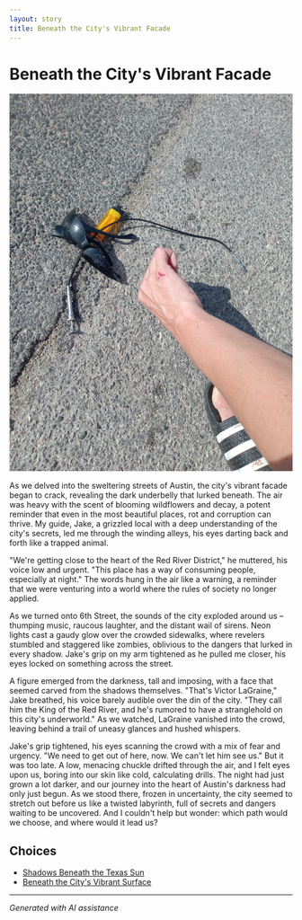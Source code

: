 ```yaml
---
layout: story
title: Beneath the City's Vibrant Facade
---
```


# Beneath the City's Vibrant Facade

![Beneath the City's Vibrant Facade](/input_images/18.jpg)

As we delved into the sweltering streets of Austin, the city's vibrant facade began to crack, revealing the dark underbelly that lurked beneath. The air was heavy with the scent of blooming wildflowers and decay, a potent reminder that even in the most beautiful places, rot and corruption can thrive. My guide, Jake, a grizzled local with a deep understanding of the city's secrets, led me through the winding alleys, his eyes darting back and forth like a trapped animal.

"We're getting close to the heart of the Red River District," he muttered, his voice low and urgent. "This place has a way of consuming people, especially at night." The words hung in the air like a warning, a reminder that we were venturing into a world where the rules of society no longer applied.

As we turned onto 6th Street, the sounds of the city exploded around us – thumping music, raucous laughter, and the distant wail of sirens. Neon lights cast a gaudy glow over the crowded sidewalks, where revelers stumbled and staggered like zombies, oblivious to the dangers that lurked in every shadow. Jake's grip on my arm tightened as he pulled me closer, his eyes locked on something across the street.

A figure emerged from the darkness, tall and imposing, with a face that seemed carved from the shadows themselves. "That's Victor LaGraine," Jake breathed, his voice barely audible over the din of the city. "They call him the King of the Red River, and he's rumored to have a stranglehold on this city's underworld." As we watched, LaGraine vanished into the crowd, leaving behind a trail of uneasy glances and hushed whispers.

Jake's grip tightened, his eyes scanning the crowd with a mix of fear and urgency. "We need to get out of here, now. We can't let him see us." But it was too late. A low, menacing chuckle drifted through the air, and I felt eyes upon us, boring into our skin like cold, calculating drills. The night had just grown a lot darker, and our journey into the heart of Austin's darkness had only just begun. As we stood there, frozen in uncertainty, the city seemed to stretch out before us like a twisted labyrinth, full of secrets and dangers waiting to be uncovered. And I couldn't help but wonder: which path would we choose, and where would it lead us?


## Choices

* [Shadows Beneath the Texas Sun](/stories/64.JPG)
* [Beneath the City's Vibrant Surface](/stories/46)


---
*Generated with AI assistance*
